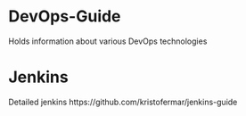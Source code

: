 # DevOps-Guide
Holds information about various DevOps technologies

<h1>Jenkins</h1>
Detailed jenkins
https://github.com/kristofermar/jenkins-guide
